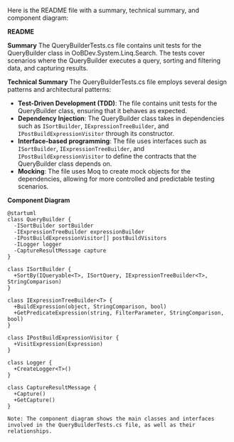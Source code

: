 Here is the README file with a summary, technical summary, and component diagram:

**README**

**Summary**
The QueryBuilderTests.cs file contains unit tests for the QueryBuilder class in OoBDev.System.Linq.Search. The tests cover scenarios where the QueryBuilder executes a query, sorting and filtering data, and capturing results.

**Technical Summary**
The QueryBuilderTests.cs file employs several design patterns and architectural patterns:

* **Test-Driven Development (TDD)**: The file contains unit tests for the QueryBuilder class, ensuring that it behaves as expected.
* **Dependency Injection**: The QueryBuilder class takes in dependencies such as `ISortBuilder`, `IExpressionTreeBuilder`, and `IPostBuildExpressionVisitor` through its constructor.
* **Interface-based programming**: The file uses interfaces such as `ISortBuilder`, `IExpressionTreeBuilder`, and `IPostBuildExpressionVisitor` to define the contracts that the QueryBuilder class depends on.
* **Mocking**: The file uses Moq to create mock objects for the dependencies, allowing for more controlled and predictable testing scenarios.

**Component Diagram**
```plantuml
@startuml
class QueryBuilder {
  -ISortBuilder sortBuilder
  -IExpressionTreeBuilder expressionBuilder
  -IPostBuildExpressionVisitor[] postBuildVisitors
  -ILogger logger
  -CaptureResultMessage capture
}

class ISortBuilder {
  +SortBy(IQueryable<T>, ISortQuery, IExpressionTreeBuilder<T>, StringComparison)
}

class IExpressionTreeBuilder<T> {
  +BuildExpression(object, StringComparison, bool)
  +GetPredicateExpression(string, FilterParameter, StringComparison, bool)
}

class IPostBuildExpressionVisitor {
  +VisitExpression(Expression)
}

class Logger {
  +CreateLogger<T>()
}

class CaptureResultMessage {
  +Capture()
  +GetCapture()
}

Note: The component diagram shows the main classes and interfaces involved in the QueryBuilderTests.cs file, as well as their relationships.